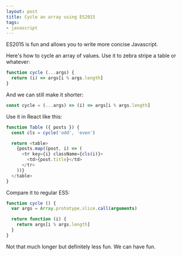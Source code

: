 ```yaml
---
layout: post
title: Cycle an array using ES2015
tags:
- javascript
---
```

ES2015 is fun and allows you to write more concise Javascript.

Here's how to cycle an array of values. Use it to zebra stripe a table or whatever:

```js
function cycle (...args) {
  return (i) => args[i % args.length]
}
```

And we can still make it shorter:

```js
const cycle = (...args) => (i) => args[i % args.length]
```

Use it in React like this:

```js
function Table ({ posts }) {
  const cls = cycle('odd', 'even')

  return <table>
    {posts.map((post, i) => (
      <tr key={i} className={cls(i)}>
        <td>{post.title}</td>
      </tr>
    ))}
  </table>
}
```

Compare it to regular ES5:

```js
function cycle () {
  var args = Array.prototype.slice.call(arguments)

  return function (i) {
    return args[i % args.length]
  }
}
```

Not that much longer but definitely less fun. We can have fun.
